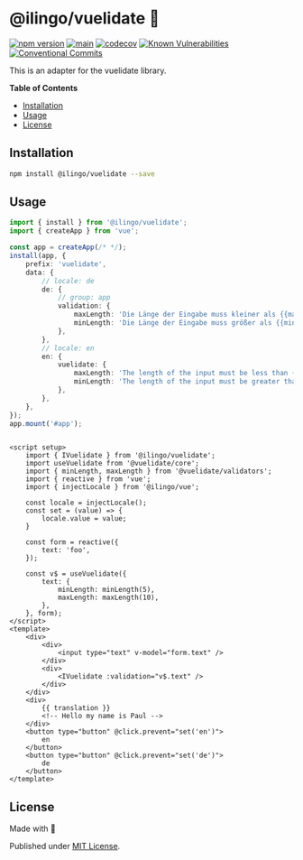 # @ilingo/vuelidate 🎉

[![npm version](https://badge.fury.io/js/@ilingo%2Fvuelidate.svg)](https://badge.fury.io/js/@ilingo%2Fvuelidate)
[![main](https://github.com/Tada5hi/ilingo/actions/workflows/main.yml/badge.svg)](https://github.com/Tada5hi/ilingo/actions/workflows/main.yml)
[![codecov](https://codecov.io/gh/tada5hi/ilingo/branch/master/graph/badge.svg?token=CLIA667K6V)](https://codecov.io/gh/tada5hi/ilingo)
[![Known Vulnerabilities](https://snyk.io/test/github/Tada5hi/ilingo/badge.svg)](https://snyk.io/test/github/Tada5hi/ilingo)
[![Conventional Commits](https://img.shields.io/badge/Conventional%20Commits-1.0.0-%23FE5196?logo=conventionalcommits&logoColor=white)](https://conventionalcommits.org)

This is an adapter for the vuelidate library.

**Table of Contents**

- [Installation](#installation)
- [Usage](#usage)
- [License](#license)

## Installation

```bash
npm install @ilingo/vuelidate --save
```

## Usage

```typescript
import { install } from '@ilingo/vuelidate';
import { createApp } from 'vue';

const app = createApp(/* */);
install(app, {
    prefix: 'vuelidate',
    data: {
        // locale: de
        de: {
            // group: app
            validation: {
                maxLength: 'Die Länge der Eingabe muss kleiner als {{max}} sein.',
                minLength: 'Die Länge der Eingabe muss größer als {{min}} sein.',
            },
        },
        // locale: en
        en: {
            vuelidate: {
                maxLength: 'The length of the input must be less than {{max}}.',
                minLength: 'The length of the input must be greater than {{min}}.',
            },
        },
    },
});
app.mount('#app');
```

```vue

<script setup>
    import { IVuelidate } from '@ilingo/vuelidate';
    import useVuelidate from '@vuelidate/core';
    import { minLength, maxLength } from '@vuelidate/validators';
    import { reactive } from 'vue';
    import { injectLocale } from '@ilingo/vue';

    const locale = injectLocale();
    const set = (value) => {
        locale.value = value;
    }

    const form = reactive({
        text: 'foo',
    });

    const v$ = useVuelidate({
        text: {
            minLength: minLength(5),
            maxLength: maxLength(10),
        },
    }, form);
</script>
<template>
    <div>
        <div>
            <input type="text" v-model="form.text" />
        </div>
        <div>
            <IVuelidate :validation="v$.text" />
        </div>
    </div>
    <div>
        {{ translation }}
        <!-- Hello my name is Paul -->
    </div>
    <button type="button" @click.prevent="set('en')">
        en
    </button>
    <button type="button" @click.prevent="set('de')">
        de
    </button>
</template>
```

## License

Made with 💚

Published under [MIT License](./LICENSE).
